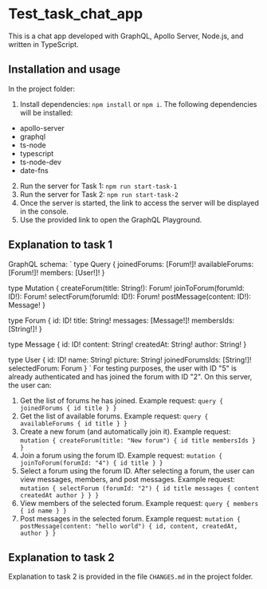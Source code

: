 # Test_task_chat_app

This is a chat app developed with GraphQL, Apollo Server, Node.js, and written in TypeScript.

## Installation and usage

In the project folder:

1. Install dependencies: `npm install` or `npm i`. The following dependencies will be installed:
  - apollo-server
  - graphql
  - ts-node
  - typescript
  - ts-node-dev
  - date-fns

2. Run the server for Task 1: `npm run start-task-1`
3. Run the server for Task 2: `npm run start-task-2`
4. Once the server is started, the link to access the server will be displayed in the console.
5. Use the provided link to open the GraphQL Playground.

## Explanation to task 1

GraphQL schema:
`
  type Query {
    joinedForums: [Forum!]!
    availableForums: [Forum!]!
    members: [User!]!
  }

  type Mutation {
    createForum(title: String!): Forum!
    joinToForum(forumId: ID!): Forum!
    selectForum(forumId: ID!): Forum!
    postMessage(content: ID!): Message!
  }

  type Forum {
    id: ID!
    title: String!
    messages: [Message!]!
    membersIds: [String!]!
  }

  type Message {
    id: ID!
    content: String!
    createdAt: String!
    author: String!
  }

  type User {
    id: ID!
    name: String!
    picture: String!
    joinedForumsIds: [String!]!
    selectedForum: Forum
  }
`
For testing purposes, the user with ID "5" is already authenticated and has joined the forum with ID "2".
On this server, the user can:

1. Get the list of forums he has joined. Example request:
`
  query {
    joinedForums {
      id
      title
    }
  }
`
2. Get the list of available forums. Example request:
`
  query {
    availableForums {
      id
      title
    }
  }
`
3. Create a new forum (and automatically join it). Example request:
`
  mutation {
    createForum(title: "New forum") {
      id
      title
      membersIds
    }
  }
`
4. Join a forum using the forum ID. Example request:
`
  mutation {
    joinToForum(forumId: "4") {
      id
      title
    }
  }
`
5. Select a forum using the forum ID. After selecting a forum, the user can view messages, members, and post messages. Example request:
`
  mutation {
    selectForum (forumId: "2") {
      id
      title
      messages {
        content
        createdAt
        author
      }
    }
  }
`
6. View members of the selected forum. Example request:
`
  query {
    members {
      id
      name
    }
  }
`
7. Post messages in the selected forum. Example request:
`
  mutation {
    postMessage(content: "hello world") {
      id,
      content,
      createdAt,
      author
    }
  }
`

## Explanation to task 2

Explanation to task 2 is provided in the file `CHANGES.md` in the project folder.
